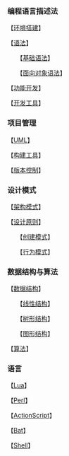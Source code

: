 ### 编程语言描述法

【[环境搭建](环境搭建)】

【[语法]()】

　　【[基础语法](基础语法)】

　　【[面向对象语法](面向对象语法)】

【[功能开发](功能开发)】

【[开发工具](开发工具)】

### 项目管理

【[UML](UML)】

【[构建工具](../PM/index)】

【[版本控制](../PM/index)】

### 设计模式

【[架构模式](架构模式)】

【[设计原则](设计原则)】

　　【[创建模式](创建模式)】

　　【[行为模式](行为模式)】

### 数据结构与算法

【[数据结构](数据结构)】

　　【[线性结构](线性结构)】

　　【[树形结构](树形结构)】

　　【[图形结构](图形结构)】

【[算法](算法)】

### 语言

【[Lua](Lua)】

【[Perl](Perl)】

【[ActionScript](ActionScript)】

【[Bat](Bat)】

【[Shell](Shell)】















